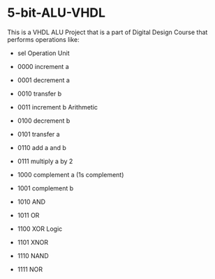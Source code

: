 # 5-bit-ALU-VHDL

This is a VHDL ALU Project that is a part of Digital Design Course that performs operations like:
- sel     Operation                       Unit
- 0000    increment a
- 0001    decrement a
- 0010    transfer b
- 0011    increment b                   Arithmetic
- 0100    decrement b
- 0101    transfer a
- 0110    add a and b
- 0111    multiply a by 2



- 1000    complement a (1s complement)
- 1001    complement b
- 1010    AND
- 1011    OR
- 1100    XOR                             Logic
- 1101    XNOR
- 1110    NAND
- 1111    NOR
